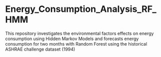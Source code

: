 # Energy_Consumption_Analysis_RF_HMM
This repository investigates the environmental factors effects on energy consumption using Hidden Markov Models and forecasts energy consumption for two months with Random Forest using the historical ASHRAE challenge dataset (1994)
